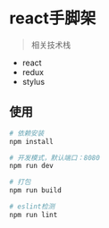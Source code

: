 # react手脚架

> 相关技术栈

- react
- redux
- stylus

## 使用

```bash
# 依赖安装
npm install

# 开发模式，默认端口：8080
npm run dev

# 打包
npm run build

# eslint检测
npm run lint
```

